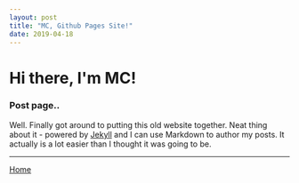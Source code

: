 ```yaml
---
layout: post
title: "MC, Github Pages Site!"
date: 2019-04-18
---
```


# Hi there, I'm MC!

### Post page..


Well. Finally got around to putting this old website together.
Neat thing about it - powered by [Jekyll](http://jekyllrb.com) and I can use Markdown to author my posts.
It actually is a lot easier than I thought it was going to be.

<hr/>

[Home](./)


